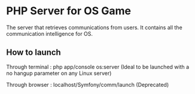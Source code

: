 PHP Server for OS Game
========================

The server that retrieves communications from users. It contains all the communication intelligence for OS.

How to launch
--------------

Through terminal : php app/console os:server (Ideal to be launched with a no hangup parameter on any Linux server)

Through browser : localhost/Symfony/comm/launch (Deprecated)
